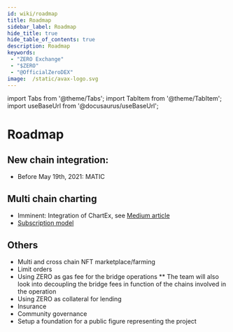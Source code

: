 ```yaml
---
id: wiki/roadmap
title: Roadmap
sidebar_label: Roadmap
hide_title: true
hide_table_of_contents: true
description: Roadmap
keywords:
 - "ZERO Exchange"
 - "$ZERO"
 - "@OfficialZeroDEX"
image:  /static/avax-logo.svg
---
```


import Tabs from '@theme/Tabs';
import TabItem from '@theme/TabItem';
import useBaseUrl from '@docusaurus/useBaseUrl';

# Roadmap

## New chain integration:
* Before May 19th, 2021: MATIC


## Multi chain charting
* Imminent: Integration of ChartEx, see [Medium article](https://medium.com/@OfficialZeroDex/chartex-brings-omnichain-charting-to-0-exchange-9ca040298029)
* [Subscription model](https://chartexpro.medium.com/new-economic-model-subscription-updates-1a9c34b731be)


## Others
* Multi and cross chain NFT marketplace/farming
* Limit orders
* Using ZERO as gas fee for the bridge operations
** The team will also look into decoupling the bridge fees in function of the chains involved in the operation
* Using ZERO as collateral for lending
* Insurance
* Community governance
* Setup a foundation for a public figure representing the project
